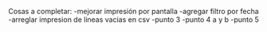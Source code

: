 Cosas a completar:
-mejorar impresión por pantalla
-agregar filtro por fecha
-arreglar impresion de lineas vacias en csv
-punto 3
-punto 4 a y b
-punto 5
